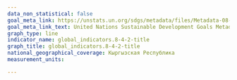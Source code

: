 ```yaml
---
data_non_statistical: false
goal_meta_link: https://unstats.un.org/sdgs/metadata/files/Metadata-08-04-02.pdf
goal_meta_link_text: United Nations Sustainable Development Goals Metadata (PDF 58.7 KB)
graph_type: line
indicator_name: global_indicators.8-4-2-title
graph_title: global_indicators.8-4-2-title
national_geographical_coverage: Кыргызская Республика
measurement_units: 

---
```

